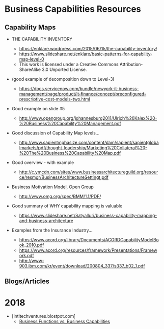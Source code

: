 
# Business Capabilities Resources 

## Capability Maps
- THE CAPABILITY INVENTORY
  + https://enklare.wordpress.com/2015/06/15/the-capability-inventory/
  + https://www.slideshare.net/enklare/basic-patterns-for-capability-map-level-0
  + This work is licensed under a Creative Commons Attribution-ShareAlike 3.0 Unported License.

- (good example of decomposition down to Level-3)
  + https://docs.servicenow.com/bundle/newyork-it-business-management/page/product/it-finance/concept/preconfigured-prescriptive-cost-models-two.html

- Good example on slide #5
  * http://www.opengroup.org/johannesburg2011/Ulrich%20Kalex%20-%20Business%20Capability%20Management.pdf
  
- Good discussion of Capability Map levels...
  * http://www.sapientmphasize.com/content/dam/sapient/sapientglobalmarkets/pdf/thought-leadership/Marketing%20Collateral%20-%20The%20Business%20Capability%20Map.pdf

- Good overview - with example
  * http://c.ymcdn.com/sites/www.businessarchitectureguild.org/resource/resmgr/BusinessArchitectureSettingt.pdf

- Business Motivation Model, Open Group
  * http://www.omg.org/spec/BMM/1.1/PDF/

- Good summary of WHY capability mapping is valuable
  * https://www.slideshare.net/SatyaIluri/business-capability-mapping-and-business-architecture

- Examples from the Insurance Industry...
  * https://www.acord.org/library/Documents/ACORDCapabilityModelBook_2010.pdf
  * https://www.acord.org/resources/framework/Presentations/Framework.pdf
  * http://www-903.ibm.com/kr/event/download/200804_337/s337_b02_1.pdf



## Blogs/Articles

# 2018
- [intltechventures.blostpot.com]
	- [Business Functions vs. Business Capabilities](https://intltechventures.blogspot.com/2018/09/2018-09-30-sunday-business-functions-vs.html)
	

